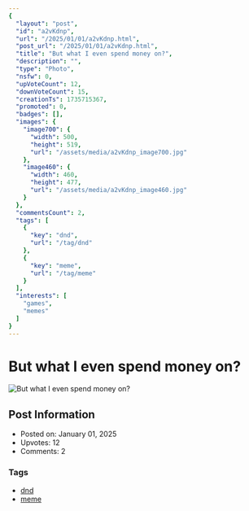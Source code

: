 ```yaml
---
{
  "layout": "post",
  "id": "a2vKdnp",
  "url": "/2025/01/01/a2vKdnp.html",
  "post_url": "/2025/01/01/a2vKdnp.html",
  "title": "But what I even spend money on?",
  "description": "",
  "type": "Photo",
  "nsfw": 0,
  "upVoteCount": 12,
  "downVoteCount": 15,
  "creationTs": 1735715367,
  "promoted": 0,
  "badges": [],
  "images": {
    "image700": {
      "width": 500,
      "height": 519,
      "url": "/assets/media/a2vKdnp_image700.jpg"
    },
    "image460": {
      "width": 460,
      "height": 477,
      "url": "/assets/media/a2vKdnp_image460.jpg"
    }
  },
  "commentsCount": 2,
  "tags": [
    {
      "key": "dnd",
      "url": "/tag/dnd"
    },
    {
      "key": "meme",
      "url": "/tag/meme"
    }
  ],
  "interests": [
    "games",
    "memes"
  ]
}
---
```


# But what I even spend money on?

![But what I even spend money on?](/assets/media/a2vKdnp_image700.jpg)

## Post Information

- Posted on: January 01, 2025
- Upvotes: 12
- Comments: 2

### Tags

- [dnd](/tag/dnd)
- [meme](/tag/meme)
